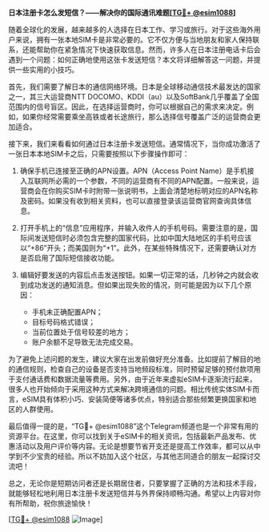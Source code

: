 **日本注册卡怎么发短信？——解决你的国际通讯难题[[TG💪+ @esim1088](https://t.me/s/esim1088)]**

随着全球化的发展，越来越多的人选择在日本工作、学习或旅行。对于这些海外用户来说，拥有一张本地SIM卡是非常必要的。它不仅方便与当地朋友和家人保持联系，还能帮助你在紧急情况下快速获取信息。然而，许多人在日本注册电话卡后会遇到一个问题：如何正确地使用这张卡发送短信？本文将详细解答这一问题，并提供一些实用的小技巧。

首先，我们需要了解日本的通信网络环境。日本是全球移动通信技术最发达的国家之一，其三大运营商NTT DOCOMO、KDDI（au）以及SoftBank几乎覆盖了全国范围内的信号盲区。因此，在选择运营商时，你可以根据自己的需求来决定。例如，如果你经常需要乘坐高铁或者长途旅行，那么选择信号覆盖广泛的运营商会更加适合。

接下来，我们来看看如何通过日本注册卡发送短信。通常情况下，当你成功激活了一张日本本地SIM卡之后，只需要按照以下步骤操作即可：

1. 确保手机已连接至正确的APN设置。APN（Access Point Name）是手机接入互联网所必需的一个参数，不同的运营商有不同的APN配置。一般来说，运营商会在你购买SIM卡时附带一张说明书，上面会清楚地标明对应的APN名称及密码。如果没有收到相关资料，也可以直接登录该运营商官网查询具体信息。
   
2. 打开手机上的“信息”应用程序，并输入收件人的手机号码。需要注意的是，国际间发送短信时必须包含完整的国家代码，比如中国大陆地区的手机号应该以“+86”开头；而美国则为“+1”。此外，在某些特殊情况下，还需要确认对方是否启用了国际短信接收功能。

3. 编辑好要发送的内容后点击发送按钮。如果一切正常的话，几秒钟之内就会收到成功发送的通知消息。但如果出现失败的情况，则可能是因为以下几个原因：
   - 手机未正确配置APN；
   - 目标号码格式错误；
   - 当前位置处于信号较差的地方；
   - 账户余额不足导致无法完成交易。

为了避免上述问题的发生，建议大家在出发前做好充分准备。比如提前了解目的地的通信规则，检查自己的设备是否支持当地频段标准，同时预留足够的预付款项用于支付通话费和数据流量等费用。另外，由于近年来虚拟eSIM卡逐渐流行起来，很多人也开始倾向于采用这种方式来解决跨境通信的问题。相比传统实体SIM卡而言，eSIM具有体积小巧、安装简便等诸多优点，特别适合那些频繁更换国家和地区的人群使用。

最后值得一提的是，“TG💪+ @esim1088”这个Telegram频道也是一个非常有用的资源平台。在这里，你可以找到关于eSIM卡的相关资讯，包括最新产品发布、优惠活动以及用户评价等内容。无论是想要节省开支还是提高工作效率，都可以从中学到不少宝贵的经验。所以不妨加入这个社区，与其他志同道合的朋友一起探讨交流吧！

总之，无论你是短期访问者还是长期居住者，只要掌握了正确的方法和技术手段，就能够轻松地利用日本注册卡发送短信并与外界保持顺畅沟通。希望以上内容对你有所帮助，祝你旅途愉快！

[[TG💪+ @esim1088](https://t.me/s/esim1088) ![Image](https://i.postimg.cc/4NQfJmqS/Snipaste-2025-05-13-00-14-12.png)]
